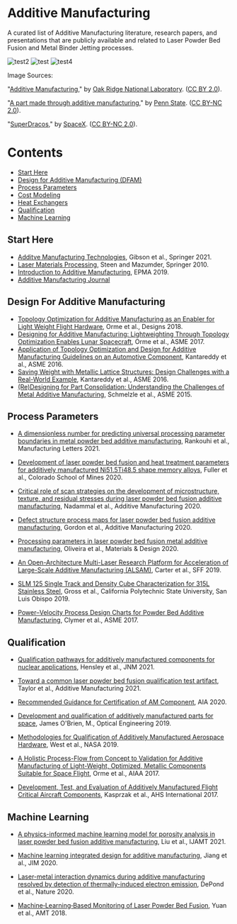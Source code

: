 # Additive Manufacturing
A curated list of Additive Manufacturing literature, research papers, and presentations that are publicly available and related to Laser Powder Bed Fusion and Metal Binder Jetting processes.

![test2](https://live.staticflickr.com/2857/9067742195_f63e0e2590_n_d.jpg) ![test](https://live.staticflickr.com/3954/15473347580_05222a2e23_n_d.jpg)
![test4](https://live.staticflickr.com/7287/16789102495_42b6e15287_n_d.jpg)

Image Sources:

"[Additive Manufacturing](https://www.flickr.com/photos/oakridgelab/9067742195/in/photolist-ePhxQF-2iQjkxE-2iQmr8j-24VgxbK-Trxh51-2exzRZK-2ej7Goc-bm3Dhk-2hgJx2r-J6XXcn-Hgpusv-2dSQmpy-YFn4CQ-Emd16S-oFzWNQ-2dtvt4U-2iQm2ta-qk7DKQ-2dbLSeK-S9hSoc-fCU96g-9NDvLH-pjuZbP-2dSS7S9-ePhvpH-ePhuYa-2iLvvHZ-ePtUFd-2cyE5hT-GDG5bD-2cyE3ar-phKbhP-QPdTc6-Qc9KcH-9NGabs-9NEwpU-dV2siq-dV2t4S-Qc9Q34-DqSe9w-dUVTct-dV2qkU-dV2rXo-dUVKzk-9NKJWL-9NGBho-dUVSbp-9NH11D-CuJM7U-MsWaAr),"
by [Oak Ridge National Laboratory](https://www.flickr.com/photos/oakridgelab/). ([CC BY 2.0](https://creativecommons.org/licenses/by/2.0/)).


"[A part made through additive manufacturing](https://www.flickr.com/photos/pennstatelive/15473347580/in/photolist-pzjX9Q-2h3CrHz-2dpeRuG-UYZc2g-hKGhmq-2iQjkxE-2iQmr8j-2ej7Goc-bm3Dhk-2hgJx2r-J6XXcn-2dSQmpy-YFn4CQ-2fkzWEM-Emd16S-2dtvt4U-2iQm2ta-9NDvLH-ePhvpH-ePhuYa-2dSS7S9-2iLvvHZ-ePtUFd-QPdTc6-9NGabs-9NEwpU-2jncZFS-9NKJWL-9NGBho-9NH11D-CuJM7U-2jne9dA-2hgLiwu-2hgJAyb-2hgLj9w-2jne9bm-Hgpusv-oFzWNQ-qk7DKQ-2dbLSeK-S9hSoc-fCU96g-pjuZbP-2cyE5hT-GDG5bD-2cyE3ar-phKbhP-Qc9KcH-dV2siq-dV2t4S/)," by [Penn State](https://www.flickr.com/photos/pennstatelive/). ([CC BY-NC 2.0](https://creativecommons.org/licenses/by-nc/2.0/)). 

"[SuperDracos](https://www.flickr.com/photos/spacex/16789102495/in/photolist-rzAxfp)," by [SpaceX](https://www.flickr.com/photos/spacex/). ([CC BY-NC 2.0](https://creativecommons.org/licenses/by-nc/2.0/)). 

# Contents
- [Start Here](#Start-Here)
- [Design for Additive Manufacturing (DFAM)](#Design-For-Additive-Manufacturing)
- [Process Parameters](#Process-Parameters)
- [Cost Modeling](#Cost-Modeling)
- [Heat Exchangers](#Heat-Exchangers)
- [Qualification](#Qualification)
- [Machine Learning](#Machine-Learning)

## Start Here
- [Additve Manufacturing Technologies](https://link.springer.com/book/10.1007/978-3-030-56127-7), Gibson et al., Springer 2021.
- [Laser Materials Processing](https://link.springer.com/book/10.1007/978-1-84996-062-5), Steen and Mazumder, Springer 2010.
- [Introduction to Additive Manufacturing](https://www.epma.com/epma-free-publications/product/introduction-to-additive-manufacturing-brochure), EPMA 2019.
- [Additive Manufacturing Journal](https://www.sciencedirect.com/journal/additive-manufacturing)

## Design For Additive Manufacturing
- [Topology Optimization for Additive Manufacturing as an Enabler for Light Weight Flight Hardware](https://www.mdpi.com/2411-9660/2/4/51), Orme et al., Designs 2018.
- [Designing for Additive Manufacturing:
Lightweighting Through Topology
Optimization Enables Lunar Spacecraft](https://asmedigitalcollection.asme.org/mechanicaldesign/article/139/10/100905/367029/Designing-for-Additive-Manufacturing), Orme et al., ASME 2017.
- [Application of Topology Optimization and Design for Additive Manufacturing Guidelines on an Automotive Component](https://asmedigitalcollection.asme.org/IDETC-CIE/proceedings/IDETC-CIE2016/50107/V02AT03A030/258430), Kantareddy et al., ASME 2016.
- [Saving Weight with Metallic Lattice Structures: Design Challenges with a Real-World Example](https://utw10945.utweb.utexas.edu/sites/default/files/2016/171-Kantareddy.pdf), Kantareddy et al., ASME 2016.
- [(Re)Designing for Part Consolidation: Understanding the Challenges of Metal Additive Manufacturing](https://asmedigitalcollection.asme.org/mechanicaldesign/article/137/11/111404/474890/Re-Designing-for-Part-Consolidation-Understanding), Schmelzle et al., ASME 2015.

## Process Parameters
- [A dimensionless number for predicting universal processing parameter boundaries in metal powder bed additive manufacturing](https://www.sciencedirect.com/science/article/pii/S2213846320301735?dgcid=rss_sd_all), Rankouhi et al., Manufacturing Letters 2021.

- [Development of laser powder bed fusion and heat treatment parameters for additively manufactured Ni51.5Ti48.5 shape memory alloys](https://mountainscholar.org/bitstream/handle/11124/176316/Fuller_mines_0052N_12097.pdf?sequence=1&isAllowed=y), Fuller et al., Colorado School of Mines 2020.

- [Critical role of scan strategies on the development of microstructure, texture, and residual stresses during laser powder bed fusion additive manufacturing](https://www.sciencedirect.com/science/article/abs/pii/S2214860420311647), Nadammal et al., Additive Manufacturing 2020.

- [Defect structure process maps for laser powder bed fusion additive manufacturing](https://www.sciencedirect.com/science/article/pii/S2214860420309246), Gordon et al., Additive Manufacturing 2020.

- [Processing parameters in laser powder bed fusion metal additive manufacturing](https://www.sciencedirect.com/science/article/pii/S0264127520302963), Oliveira et al., Materials & Design 2020.

- [An Open-Architecture Multi-Laser Research Platform for Acceleration of Large-Scale Additive Manufacturing (ALSAM)](https://utw10945.utweb.utexas.edu/sites/default/files/2019/002%20An%20Open-Architecture%20Multi-Laser%20Research%20Platform.pdf), Carter et al., SFF 2019.

- [SLM 125 Single Track and Density Cube Characterization for 315L Stainless Steel](https://digitalcommons.calpoly.edu/cgi/viewcontent.cgi?article=3451&context=theses), Gross et al., California Polytechnic State University, San Luis Obispo 2019.

- [Power–Velocity Process Design
Charts for Powder Bed Additive
Manufacturing](https://www.cmu.edu/me/idig/publications/Clymer%20et%20al.,%20Power%20Velocity%20Process%20Design%20Charts%20for%20Powder%20Bed%20Additive%20Manufacturing,%20JMD,%202017.pdf), Clymer et al., ASME 2017.

## Qualification
- [Qualification pathways for additively manufactured components for nuclear applications](https://reader.elsevier.com/reader/sd/pii/S0022311521000696?token=1110E904EBE284FB995164B7B9E677E2051E26296767D25C550890C3A676DC95D4F4302555B262ECBE4018057D5F848F&originRegion=us-east-1&originCreation=20210515220918), Hensley et al., JNM 2021.

- [Toward a common laser powder bed fusion qualification test artifact](https://www.sciencedirect.com/science/article/pii/S2214860420311751), Taylor et al., Additive Manufacturing 2021.

- [Recommended Guidance for Certification of AM Component](https://www.aia-aerospace.org/report/certification-of-am-component/), AIA 2020.

- [Development and qualification of additively manufactured parts for space](https://www.spiedigitallibrary.org/journals/optical-engineering/volume-58/issue-01/010801/Development-and-qualification-of-additively-manufactured-parts-for-space/10.1117/1.OE.58.1.010801.full?SSO=1), James O'Brien, M., Optical Engineering 2019.

- [Methodologies for Qualification of Additively
Manufactured Aerospace Hardware](https://assets.cdn.thewebconsole.com/S3WEB8123/images/NASA.pdf), West et al., NASA 2019.

- [A Holistic Process-Flow from Concept to Validation for Additive Manufacturing of Light-Weight, Optimized, Metallic Components Suitable for Space Flight](https://www.researchgate.net/publication/313450327_A_Holistic_Process-Flow_from_Concept_to_Validation_for_Additive_Manufacturing_of_Light-Weight_Optimized_Metallic_Components_Suitable_for_Space_Flight), Orme et al., AIAA 2017.

- [Development, Test, and Evaluation of Additively Manufactured Flight Critical Aircraft Components](https://vtol.org/store/product/development-test-and-evaluation-of-additively-manufactured-flight-critical-aircraft-components-12175.cfm), Kasprzak et al., AHS International 2017.

## Machine Learning
- [A physics-informed machine learning model for porosity analysis
in laser powder bed fusion additive manufacturing](https://link.springer.com/content/pdf/10.1007/s00170-021-06640-3.pdf), Liu et al., IJAMT 2021.

- [Machine learning integrated design for additive manufacturing](https://link.springer.com/content/pdf/10.1007/s10845-020-01715-6.pdf), Jiang et al., JIM 2020.

- [Laser-metal interaction dynamics during additive manufacturing resolved by detection of thermally-induced electron emission](https://www.nature.com/articles/s43246-020-00094-y), DePond et al., Nature 2020.

- [Machine‐Learning‐Based Monitoring of Laser Powder Bed Fusion](https://onlinelibrary.wiley.com/doi/abs/10.1002/admt.201800136), Yuan et al., AMT 2018.
